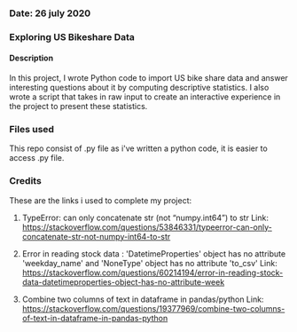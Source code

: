 ### Date: 26 july 2020

### Exploring US Bikeshare Data

#### Description
In this project, I wrote Python code to import US bike share data and answer interesting questions about it by computing descriptive statistics. 
I also wrote a script that takes in raw input to create an interactive experience in the project to present these statistics. 

### Files used
This repo consist of .py file as i've written a python code, it is easier to access .py file.

### Credits
These are the links i used to complete my project:

1. TypeError: can only concatenate str (not “numpy.int64”) to str
Link: https://stackoverflow.com/questions/53846331/typeerror-can-only-concatenate-str-not-numpy-int64-to-str

2. Error in reading stock data : 'DatetimeProperties' object has no attribute 'weekday_name' and 'NoneType' object has no attribute 'to_csv'
Link: https://stackoverflow.com/questions/60214194/error-in-reading-stock-data-datetimeproperties-object-has-no-attribute-week

3. Combine two columns of text in dataframe in pandas/python
Link: https://stackoverflow.com/questions/19377969/combine-two-columns-of-text-in-dataframe-in-pandas-python

